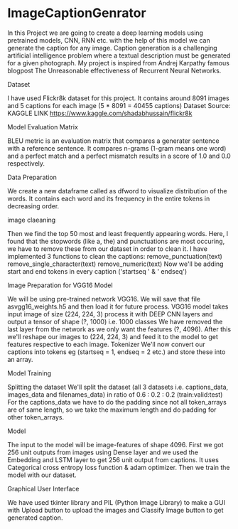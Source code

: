# ImageCaptionGenrator
In this Project we are going to create a deep learning models using pretrained models, CNN, RNN etc. with the help of this model we can generate the caption for any image.
Caption generation is a challenging artificial intelligence problem where a textual description must be generated for a given photograph. My project is inspired from Andrej Karpathy famous blogpost The Unreasonable effectiveness of Recurrent Neural Networks.

Dataset

I have used Flickr8k dataset for this project. It contains around 8091 images and 5 captions for each image (5 * 8091 = 40455 captions)
Dataset Source: KAGGLE LINK https://www.kaggle.com/shadabhussain/flickr8k

Model Evaluation Matrix

BLEU metric is an evaluation matrix that compares a generater sentence with a reference sentence. It compares n-grams (1-gram means one word) and a perfect match and a perfect mismatch results in a score of 1.0 and 0.0 respectively.

Data Preparation

We create a new dataframe called as dfword to visualize distribution of the words. It contains each word and its frequency in the entire tokens in decreasing order.

image claeaning

Then we find the top 50 most and least frequently appearing words. Here, I found that the stopwords (like a, the) and punctuations are most occuring, we have to remove these from our dataset in order to clean it. I have implemented 3 functions to clean the captions:
remove_punctuation(text)
remove_single_character(text)
remove_numeric(text)
Now we'll be adding start and end tokens in every caption ('startseq ' & ' endseq')

Image Preparation for VGG16 Model

We will be using pre-trained network VGG16.
We will save that file asvgg16_weights.h5 and then load it for future process.
VGG16 model takes input image of size (224, 224, 3) process it with DEEP CNN layers and output a tensor of shape (?, 1000) i.e. 1000 classes We have removed the last layer from the network as we only want the features (?, 4096).
After this we'll reshape our images to (224, 224, 3) and feed it to the model to get features respective to each image.
Tokenizer We'll now convert our captions into tokens eg (startseq = 1, endseq = 2 etc.) and store these into an array.

Model Training

Splitting the dataset We'll split the dataset (all 3 datasets i.e. captions_data, images_data and filenames_data) in ratio of 0.6 : 0.2 : 0.2 (train:valid:test) For the captions_data we have to do the padding since not all token_arrays are of same length, so we take the maximum length and do padding for other token_arrays.

Model

The input to the model will be image-features of shape 4096.
First we got 256 unit outputs from images using Dense layer and we used the Embedding and LSTM layer to get 256 unit output from captions.
It uses Categorical cross entropy loss function & adam optimizer.
Then we train the model with our dataset.

Graphical User Interface

We have used tkinter library and PIL (Python Image Library) to make a GUI with Upload button to upload the images and Classify Image button to get generated caption.
